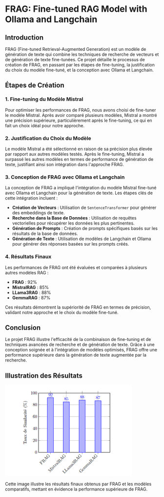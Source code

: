# FRAG: Fine-tuned RAG Model with Ollama and Langchain

## Introduction

FRAG (Fine-tuned Retrieval-Augmented Generation) est un modèle de génération de texte qui combine les techniques de recherche de vecteurs et de génération de texte fine-tunées. Ce projet détaille le processus de création de FRAG, en passant par les étapes de fine-tuning, la justification du choix du modèle fine-tuné, et la conception avec Ollama et Langchain.

## Étapes de Création

### 1. Fine-tuning du Modèle Mistral

Pour optimiser les performances de FRAG, nous avons choisi de fine-tuner le modèle Mistral. Après avoir comparé plusieurs modèles, Mistral a montré une précision supérieure, particulièrement après le fine-tuning, ce qui en fait un choix idéal pour notre approche.

### 2. Justification du Choix du Modèle

Le modèle Mistral a été sélectionné en raison de sa précision plus élevée par rapport aux autres modèles testés. Après le fine-tuning, Mistral a surpassé les autres modèles en termes de performance de génération de texte, justifiant ainsi son intégration dans l'approche FRAG.

### 3. Conception de FRAG avec Ollama et Langchain

La conception de FRAG a impliqué l'intégration du modèle Mistral fine-tuné avec Ollama et Langchain pour la génération de texte. Les étapes clés de cette intégration incluent :

- **Création de Vecteurs** : Utilisation de `SentenceTransformer` pour générer des embeddings de texte.
- **Recherche dans la Base de Données** : Utilisation de requêtes vectorielles pour récupérer les données les plus pertinentes.
- **Génération de Prompts** : Création de prompts spécifiques basés sur les résultats de la base de données.
- **Génération de Texte** : Utilisation de modèles de Langchain et Ollama pour générer des réponses basées sur les prompts créés.

### 4. Résultats Finaux

Les performances de FRAG ont été évaluées et comparées à plusieurs autres modèles RAG :

- **FRAG** : 92%
- **MistralRAG** : 85%
- **LLama3RAG** : 88%
- **GemmaRAG** : 87%

Ces résultats démontrent la supériorité de FRAG en termes de précision, validant notre approche et le choix du modèle fine-tuné.

## Conclusion

Le projet FRAG illustre l'efficacité de la combinaison de fine-tuning et de techniques avancées de recherche et de génération de texte. Grâce à une conception soignée et à l'intégration de modèles optimisés, FRAG offre une performance supérieure dans la génération de texte augmentée par la recherche.

## Illustration des Résultats

![Illustration des Résultats Finaux](taux.png)

Cette image illustre les résultats finaux obtenus par FRAG et les modèles comparatifs, mettant en évidence la performance supérieure de FRAG.
